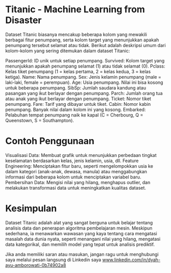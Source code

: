 # Titanic - Machine Learning from Disaster
Dataset Titanic biasanya mencakup beberapa kolom yang mewakili berbagai fitur penumpang, serta kolom target yang menunjukkan apakah penumpang tersebut selamat atau tidak. Berikut adalah deskripsi umum dari kolom-kolom yang sering ditemukan dalam dataset Titanic:

PassengerId: ID unik untuk setiap penumpang.
Survived: Kolom target yang menunjukkan apakah penumpang selamat (1) atau tidak selamat (0).
Pclass: Kelas tiket penumpang (1 = kelas pertama, 2 = kelas kedua, 3 = kelas ketiga).
Name: Nama penumpang.
Sex: Jenis kelamin penumpang (male = laki-laki, female = perempuan).
Age: Usia penumpang. Nilai ini bisa kosong untuk beberapa penumpang.
SibSp: Jumlah saudara kandung atau pasangan yang ikut berlayar dengan penumpang.
Parch: Jumlah orang tua atau anak yang ikut berlayar dengan penumpang.
Ticket: Nomor tiket penumpang.
Fare: Tarif yang dibayar untuk tiket.
Cabin: Nomor kabin penumpang. Banyak nilai dalam kolom ini yang kosong.
Embarked: Pelabuhan tempat penumpang naik ke kapal (C = Cherbourg, Q = Queenstown, S = Southampton).
# Contoh Penggunaan
Visualisasi Data: Membuat grafik untuk menunjukkan perbedaan tingkat keselamatan berdasarkan kelas, jenis kelamin, usia, dll.
Feature Engineering: Menciptakan fitur baru, seperti mengelompokkan usia ke dalam kategori (anak-anak, dewasa, manula) atau menggabungkan informasi dari beberapa kolom untuk menciptakan variabel baru.
Pembersihan Data: Mengisi nilai yang hilang, menghapus outlier, dan melakukan transformasi data untuk meningkatkan kualitas dataset.
# Kesimpulan
Dataset Titanic adalah alat yang sangat berguna untuk belajar tentang analisis data dan penerapan algoritma pembelajaran mesin. Meskipun sederhana, ia menawarkan wawasan yang kaya tentang cara mengatasi masalah data dunia nyata, seperti menangani nilai yang hilang, mengatasi data kategorikal, dan memilih model yang tepat untuk analisis prediktif.

Jika anda memiliki saran atau masukan, jangan ragu untuk menghubungi saya melalui pesan langsung di Linkedin saya www.linkedin.com/in/dyah-ayu-amborowati-0b74902a8
